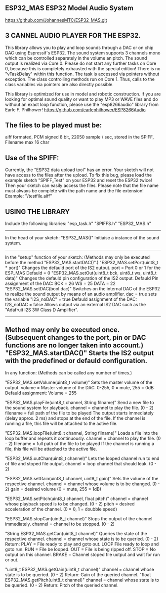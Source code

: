 ESP32_MAS ESP32 Model Audio System
---------------------------------------------------------------------------------------------
https://github.com/JohannesMTC/ESP32_MAS.git
  
3 CANNEL AUDIO PLAYER FOR THE ESP32.
---------------------------------------------------------------------------------------------
This library allows you to play and loop sounds through a DAC or on chip DAC
using Espressif's ESP32.
The sound system supports 3 channels mono which can be controlled separately
in the volume an pitch.
The sound output is realized via Core 0. Please do not start any further tasks on Core 0,
because this is completely exhausted with the special edition! There is no "vTaskDelay"
within this function. The task is accessed via pointers without exception.
The class controlling methods run on Core 1.
Thus, calls to the class variables via pointers are also directly possible.
  
This library is optimized for use in model and robotic construction. If you are looking for optimal sound quality or want to play MP3 or WAVE files and do without an exact loop function, please use the "esp8266audio" library from Earle F. Philhower!
https://github.com/earlephilhower/ESP8266Audio
 
 The files to be played must be:
---------------------------------------------------------------------------------------------
  aiff formated,
  PCM signed 8 bit,
  22050 sample / sec,
  stored in the SPIFF,
  Filename max 16 char
  
Use of the SPIFF:
---------------------------------------------------------------------------------------------
Currently, the "ESP32 data upload tool" has an error. Your sketch will not have access to the files after the upload. To fix this bug, please load the example sketch "SPIFF_Test" on your ESP32 and reset the ESP32 twice! Then your sketch can easily access the files. Please note that the file name must always be complete with the path name and the file extension!
Example: "/testfile.aiff"
  
  USING THE LIBRARY
  ---------------------------------------------------------------------------------------------
  Include the following libraries:
  "esp_task.h"
  "SPIFFS.h"
  "ESP32_MAS.h"
  
  ---------------------------------------------------------------------------------------------
  In the head of your sketch:
  "ESP32_MAS()"
  Initiaise a instance of the sound system.
  
  ---------------------------------------------------------------------------------------------
  In the "setup" function of your sketch:
  (Methods may only be executed before the method "ESP32_MAS.startDAC()".)
  "ESP32_MAS.setPort(uint8_t * port)"
  Changes the defauld port of the IS2 output.
  port = Port 0 or 1 for the ESP_MAS
  Defauld = 0
  "ESP32_MAS.setOut(uint8_t bck, uint8_t ws, uint8_t data)"
  Changes the defauld pin configuration of the IS2 output.
  Defauld Pin assignment of the DAC:
  BCK = 26
  WS = 25
  DATA = 22
  "ESP32_MAS.setDAC(bool dac)"
  Switches on the internal DAC of the ESP32 to realize the sound output by means of an
  audio amplifier.
  dac = true sets the variable "I2S_noDAC" = true
  Defauld assignment of the DAC:
  I2S_noDAC = false
  Allows output via an external IS2 DAC such as the "Adafruit I2S 3W Class D Amplifier".
  
  ---------------------------------------------------------------------------------------------
  Method may only be executed once.
  (Subsequent changes to the port, pin or DAC functions are no longer taken into account.)
  "ESP32_MAS.startDAC()"
  Starts the IS2 output with the predefined or defauld configuration.
  ---------------------------------------------------------------------------------------------
  In any function:
  (Methods can be called any number of times.)
  
  "ESP32_MAS.setVolume(uint8_t volume)"
  Sets the master volume of the output.
  volume = Master volume of the DAC. 0-255, 0 = mute, 255 = 0dB
  Defauld assignment:
  Volume = 255
  
  "ESP32_MAS.playFile(uint8_t channel, String filname)"
  Send a new file to the sound system for playback.
  channel = channel to play the file. (0 - 2)
  filename = full path of the file to be played
  The output starts immediately (delay approx. 2 ms) and stops at the end of the file.
  If the channel is running a file, this file will be attached to the active file.
  
  "ESP32_MAS.loopFile(uint8_t channel, String filname)"
  Loads a file into the loop buffer and repeats it continuously.
  channel = channel to play the file. (0 - 2)
  filename = full path of the file to be played
  If the channel is running a file, this file will be attached to the active file.
  
  "ESP32_MAS.outChan(uint8_t channel)"
  Lets the looped channel run to end of file and stoped file output.
  channel = loop channel that should leak. (0 - 2)
  
  "ESP32_MAS.setGain(uint8_t channel, uint8_t gain)"
  Sets the volume of the respective channel.
  channel = channel whose volume is to be changed. (0 - 2)
  gain = desired volume (0 = mute, 255 = 1dB)
  
  "ESP32_MAS.setPitch(uint8_t channel, float pitch)"
  channel = channel whose playback speed is to be changed. (0 - 2)
  pitch = desired acceleration of the channel. (0 = 0, 1 = doubble speed)
  
  "ESP32_MAS.stopCan(uint8_t channel)"
  Stops the output of the channel immediately.
  channel = channel to be stopped. (0 - 2)
  
  "String ESP32_MAS.getCan(uint8_t channel)"
  Queries the state of the respective channel.
  channel = channel whose state is to be queried. (0 - 2)
  Return:
  PLAY = File ready to play and goto out.
  LOOP File ready to loop and goto run.
  RUN = File be looped.
  OUT = File is being ripped off.
  STOP = No output on this channel.
  BRAKE = Channel stoped file uotput and wait for run or out.
  
  "uint8_t ESP32_MAS.getGain(uint8_t channel)"
  channel = channel whose state is to be queried. (0 - 2)
  Return:
  Gain of the queried channel.
  "float ESP32_MAS.getPitch(uint8_t channel)"
  channel = channel whose state is to be queried. (0 - 2)
  Return:
  Pitch of the queried channel.
